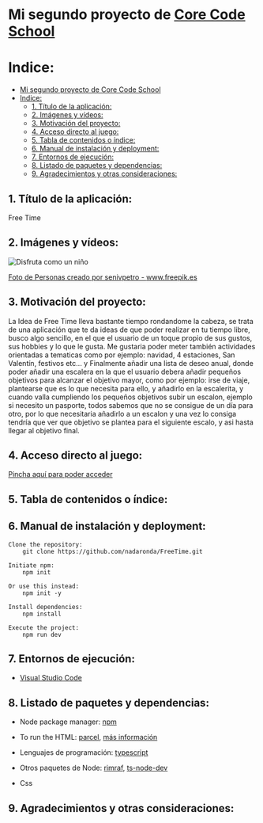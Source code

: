 # Mi segundo proyecto de [Core Code School](https://www.corecode.school/)
# Indice:
- [Mi segundo proyecto de Core Code School](#mi-segundo-proyecto-de-core-code-school)
- [Indice:](#indice)
  - [1. Título de la aplicación:](#1-título-de-la-aplicación)
  - [2. Imágenes y vídeos:](#2-imágenes-y-vídeos)
  - [3. Motivación del proyecto:](#3-motivación-del-proyecto)
  - [4. Acceso directo al juego:](#4-acceso-directo-al-juego)
  - [5. Tabla de contenidos o índice:](#5-tabla-de-contenidos-o-índice)
  - [6. Manual de instalación y deployment:](#6-manual-de-instalación-y-deployment)
  - [7. Entornos de ejecución:](#7-entornos-de-ejecución)
  - [8. Listado de paquetes y dependencias:](#8-listado-de-paquetes-y-dependencias)
  - [9. Agradecimientos y otras consideraciones:](#9-agradecimientos-y-otras-consideraciones)
 


## 1. Título de la aplicación:
Free Time

## 2. Imágenes y vídeos:
![Disfruta como un niño ](./img/niños_jugando.jpg)

<a href='https://www.freepik.es/fotos/personas'>Foto de Personas creado por senivpetro - www.freepik.es</a>

## 3. Motivación del proyecto:
La Idea de Free Time lleva bastante tiempo rondandome la cabeza, se trata de una aplicación que te da ideas de que poder realizar en tu tiempo libre, busco algo sencillo, en el que el usuario de un toque propio de sus gustos, sus hobbies y lo que le gusta. Me gustaria poder meter también actividades orientadas a tematicas como por ejemplo: navidad, 4 estaciones, San Valentín, festivos etc... y Finalmente añadir una lista de deseo anual, donde poder añadir una escalera en la que el usuario debera añadir pequeños objetivos para alcanzar el objetivo mayor, como por ejemplo: irse de viaje, plantearse que es lo que necesita para ello, y añadirlo en la escalerita, y cuando valla cumpliendo los pequeños objetivos subir un escalon, ejemplo si necesito un pasporte, todos sabemos que no se consigue de un día para otro, por lo que necesitaria añadirlo a un escalon y una vez lo consiga tendría que ver que objetivo se plantea para el siguiente escalo, y asi hasta llegar al objetivo final.



## 4. Acceso directo al juego:
[Pincha aquí para poder acceder](https://github.com/nadaronda/FreeTime/)

## 5. Tabla de contenidos o índice:
 
## 6. Manual de instalación y deployment:
```
Clone the repository:
    git clone https://github.com/nadaronda/FreeTime.git

Initiate npm:
    npm init

Or use this instead:
    npm init -y

Install dependencies:
    npm install

Execute the project:
    npm run dev

``` 
## 7. Entornos de ejecución:
* [Visual Studio Code](https://code.visualstudio.com/Download)
  
## 8. Listado de paquetes y dependencias:
* Node package manager: [npm](https://www.npmjs.com/)
* To run the HTML: [parcel](https://www.npmjs.com/package/parcel ), [más información](https://parceljs.org/languages/javascript/#classic-scripts)

*  Lenguajes de programación: [typescript](https://www.npmjs.com/package/typescript)
*  Otros paquetes de Node: [rimraf](https://www.npmjs.com/package/rimraf), [ts-node-dev](https://www.npmjs.com/package/ts-node-dev)
* Css 

## 9. Agradecimientos y otras consideraciones: